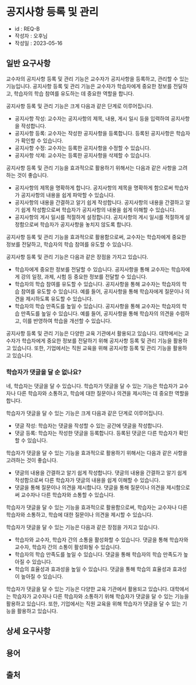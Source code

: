 # 공지사항 등록 및 관리

- id : REQ-B
- 작성자 : 오후님
- 작성일 : 2023-05-16

## 일반 요구사항
교수자의 공지사항 등록 및 관리 기능은 교수자가 공지사항을 등록하고, 관리할 수 있는 기능입니다. 공지사항 등록 및 관리 기능은 교수자가 학습자에게 중요한 정보를 전달하고, 학습자의 학습 참여를 유도하는 데 중요한 역할을 합니다.

공지사항 등록 및 관리 기능은 크게 다음과 같은 단계로 이루어집니다.
- 공지사항 작성: 교수자는 공지사항의 제목, 내용, 게시 일시 등을 입력하여 공지사항을 작성합니다.
- 공지사항 등록: 교수자는 작성한 공지사항을 등록합니다. 등록된 공지사항은 학습자가 확인할 수 있습니다.
- 공지사항 수정: 교수자는 등록한 공지사항을 수정할 수 있습니다.
- 공지사항 삭제: 교수자는 등록한 공지사항을 삭제할 수 있습니다.

공지사항 등록 및 관리 기능을 효과적으로 활용하기 위해서는 다음과 같은 사항을 고려하는 것이 좋습니다.
- 공지사항의 제목을 명확하게 합니다. 공지사항의 제목을 명확하게 함으로써 학습자가 공지사항의 내용을 쉽게 파악할 수 있습니다.
- 공지사항의 내용을 간결하고 알기 쉽게 작성합니다. 공지사항의 내용을 간결하고 알기 쉽게 작성함으로써 학습자가 공지사항의 내용을 쉽게 이해할 수 있습니다.
- 공지사항의 게시 일시를 적절하게 설정합니다. 공지사항의 게시 일시를 적절하게 설정함으로써 학습자가 공지사항을 놓치지 않도록 합니다.

공지사항 등록 및 관리 기능을 효과적으로 활용함으로써, 교수자는 학습자에게 중요한 정보를 전달하고, 학습자의 학습 참여를 유도할 수 있습니다.

공지사항 등록 및 관리 기능은 다음과 같은 장점을 가지고 있습니다.

- 학습자에게 중요한 정보를 전달할 수 있습니다. 공지사항을 통해 교수자는 학습자에게 강의 일정, 과제, 시험 등 중요한 정보를 전달할 수 있습니다.
- 학습자의 학습 참여를 유도할 수 있습니다. 공지사항을 통해 교수자는 학습자의 학습 참여를 유도할 수 있습니다. 예를 들어, 공지사항을 통해 학습자에게 질문이나 의견을 제시하도록 유도할 수 있습니다.
- 학습자의 학습 만족도를 높일 수 있습니다. 공지사항을 통해 교수자는 학습자의 학습 만족도를 높일 수 있습니다. 예를 들어, 공지사항을 통해 학습자의 의견을 수렴하고, 이를 반영하여 학습을 개선할 수 있습니다.

공지사항 등록 및 관리 기능은 다양한 교육 기관에서 활용되고 있습니다. 대학에서는 교수자가 학습자에게 중요한 정보를 전달하기 위해 공지사항 등록 및 관리 기능을 활용하고 있습니다. 또한, 기업에서는 직원 교육을 위해 공지사항 등록 및 관리 기능을 활용하고 있습니다.

### 학습자가 댓글을 달 순 없나요?
네, 학습자는 댓글을 달 수 있습니다. 학습자가 댓글을 달 수 있는 기능은 학습자가 교수자나 다른 학습자와 소통하고, 학습에 대한 질문이나 의견을 제시하는 데 중요한 역할을 합니다.

학습자가 댓글을 달 수 있는 기능은 크게 다음과 같은 단계로 이루어집니다.
- 댓글 작성: 학습자는 댓글을 작성할 수 있는 공간에 댓글을 작성합니다.
-  댓글 등록: 학습자는 작성한 댓글을 등록합니다. 등록된 댓글은 다른 학습자가 확인할 수 있습니다.

학습자가 댓글을 달 수 있는 기능을 효과적으로 활용하기 위해서는 다음과 같은 사항을 고려하는 것이 좋습니다.

- 댓글의 내용을 간결하고 알기 쉽게 작성합니다. 댓글의 내용을 간결하고 알기 쉽게 작성함으로써 다른 학습자가 댓글의 내용을 쉽게 이해할 수 있습니다.
- 댓글을 통해 질문이나 의견을 제시합니다. 댓글을 통해 질문이나 의견을 제시함으로써 교수자나 다른 학습자와 소통할 수 있습니다.

학습자가 댓글을 달 수 있는 기능을 효과적으로 활용함으로써, 학습자는 교수자나 다른 학습자와 소통하고, 학습에 대한 질문이나 의견을 제시할 수 있습니다.

학습자가 댓글을 달 수 있는 기능은 다음과 같은 장점을 가지고 있습니다.

- 학습자와 교수자, 학습자 간의 소통을 활성화할 수 있습니다. 댓글을 통해 학습자와 교수자, 학습자 간의 소통이 활성화될 수 있습니다.
- 학습자의 학습 만족도를 높일 수 있습니다. 댓글을 통해 학습자의 학습 만족도가 높아질 수 있습니다.
- 학습의 효율성과 효과성을 높일 수 있습니다. 댓글을 통해 학습의 효율성과 효과성이 높아질 수 있습니다.

학습자가 댓글을 달 수 있는 기능은 다양한 교육 기관에서 활용되고 있습니다. 대학에서는 학습자가 교수자나 다른 학습자와 소통하기 위해 학습자가 댓글을 달 수 있는 기능을 활용하고 있습니다. 또한, 기업에서는 직원 교육을 위해 학습자가 댓글을 달 수 있는 기능을 활용하고 있습니다.

## 상세 요구사항


## 용어 


## 출처 



